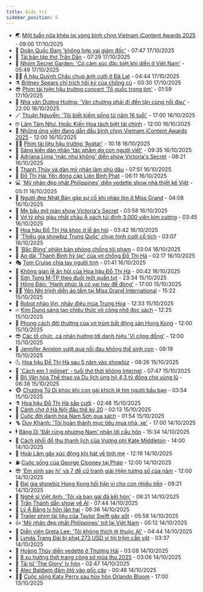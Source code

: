 ```yaml
---
title: Giải trí
sidebar_position: 5
---
```


<!-- vnexpress-giai-tri:START -->
- 🌏 [Một tuần nữa khép lại vòng bình chọn Vietnam iContent Awards 2025](https://vnexpress.net/mot-tuan-nua-khep-lai-vong-binh-chon-vietnam-icontent-awards-2025-4952349.html) - 09:00 17/10/2025
- 💫 [Doãn Quốc Đam &#39;không hợp vai giám đốc&#39;](https://vnexpress.net/doan-quoc-dam-khong-hop-vai-giam-doc-4952456.html) - 07:47 17/10/2025
- 🌮 [Tái bản tập thơ Trần Dần](https://vnexpress.net/tai-ban-tap-tho-tran-dan-4952585.html) - 07:29 17/10/2025
- 🧠 [Nhóm Secret Garden: &#39;Có cảm xúc đặc biệt khi diễn ở Việt Nam&#39;](https://vnexpress.net/nhom-secret-garden-co-cam-xuc-dac-biet-khi-dien-o-viet-nam-4952207.html) - 05:49 17/10/2025
- 👨‍🏫 [Á hậu Quỳnh Châu chụp ảnh cưới ở Đà Lạt](https://vnexpress.net/a-hau-quynh-chau-chup-anh-cuoi-o-da-lat-4952547.html) - 04:44 17/10/2025
- ⚗️ [Britney Spears chỉ trích hồi ký của chồng cũ](https://vnexpress.net/britney-spears-chi-trich-hoi-ky-cua-chong-cu-4952199.html) - 03:30 17/10/2025
- 😎 [Phim tái hiện hậu trường concert &#39;Tổ quốc trong tim&#39;](https://vnexpress.net/phim-tai-hien-hau-truong-concert-to-quoc-trong-tim-4952441.html) - 01:59 17/10/2025
- 🫣 [Nhà văn Dương Hướng: &#39;Văn chương phải đi đến tận cùng nỗi đau&#39;](https://vnexpress.net/nha-van-duong-huong-van-chuong-phai-di-den-tan-cung-noi-dau-4942249.html) - 22:00 16/10/2025
- 🪄 [Thuận Nguyễn: &#39;Tôi biết kiếm sống từ năm 16 tuổi&#39;](https://vnexpress.net/thuan-nguyen-toi-biet-kiem-song-tu-nam-16-tuoi-4951089.html) - 17:00 16/10/2025
- 🤓 [Lâm Tâm Như, Hoắc Kiến Hoa tách biệt tài chính](https://vnexpress.net/lam-tam-nhu-hoac-kien-hoa-tach-biet-tai-chinh-4952267.html) - 12:00 16/10/2025
- 🫶 [Những ứng viên đang dẫn đầu bình chọn Vietnam iContent Awards 2025](https://vnexpress.net/nhung-ung-vien-dang-dan-dau-binh-chon-vietnam-icontent-awards-2025-4948304.html) - 12:00 16/10/2025
- 🧑‍🏫 [Phim tài liệu hậu trường &#39;Avatar&#39;](https://vnexpress.net/phim-tai-lieu-hau-truong-avatar-4952061.html) - 10:18 16/10/2025
- 🦄 [Sáng kiến dán nhãn &#39;tác phẩm do con người viết&#39;](https://vnexpress.net/sang-kien-dan-nhan-tac-pham-do-con-nguoi-viet-4952242.html) - 09:35 16/10/2025
- 💫 [Adriana Lima &#39;mặc như không&#39; diễn show Victoria&#39;s Secret](https://vnexpress.net/adriana-lima-mac-nhu-khong-dien-show-victoria-s-secret-4952154.html) - 08:21 16/10/2025
- 🎊 [Thanh Thủy và dàn mỹ nhân làm phù dâu](https://vnexpress.net/thanh-thuy-va-dan-my-nhan-lam-phu-dau-4952200.html) - 07:51 16/10/2025
- 👹 [Đỗ Thị Hải Yến đóng cặp Liên Bỉnh Phát](https://vnexpress.net/do-thi-hai-yen-dong-cap-lien-binh-phat-4951693.html) - 06:11 16/10/2025
- 💻 [&#39;Mỹ nhân đẹp nhất Philippines&#39; diễn vedette show nhà thiết kế Việt](https://vnexpress.net/my-nhan-dep-nhat-philippines-dien-vedette-show-nha-thiet-ke-viet-4952103.html) - 05:11 16/10/2025
- 🤡 [Người đẹp Nhật Bản gặp sự cố khi nhào lộn ở Miss Grand](https://vnexpress.net/nguoi-dep-nhat-ban-gap-su-co-khi-nhao-lon-o-miss-grand-4952078.html) - 04:08 16/10/2025
- 🥰 [Mẹ bầu mở màn show Victoria&#39;s Secret](https://vnexpress.net/me-bau-mo-man-show-victoria-s-secret-4952016.html) - 03:58 16/10/2025
- 🚀 [Vợ tỷ phú giàu nhất châu Á xách túi đính 3.000 viên kim cương](https://vnexpress.net/vo-ty-phu-giau-nhat-chau-a-xach-tui-dinh-3-000-vien-kim-cuong-4952023.html) - 03:45 16/10/2025
- 📝 [Hoa hậu Đỗ Thị Hà khóc ở lễ ăn hỏi](https://vnexpress.net/hoa-hau-do-thi-ha-khoc-o-le-an-hoi-4952014.html) - 03:42 16/10/2025
- 🐲 [&#39;Thiếu gia showbiz Trung Quốc&#39; chụp hình cưới cổ tích](https://vnexpress.net/thieu-gia-showbiz-trung-quoc-chup-hinh-cuoi-co-tich-4952008.html) - 03:07 16/10/2025
- 🎃 [&#39;Bắc Bling&#39; phiên bản phòng chống tội phạm](https://vnexpress.net/bac-bling-phien-ban-phong-chong-toi-pham-4952057.html) - 03:04 16/10/2025
- 🤠 [Áo dài &#39;Thanh Bình hỷ lạc&#39; của vợ chồng Đỗ Thị Hà](https://vnexpress.net/ao-dai-thanh-binh-hy-lac-cua-vo-chong-do-thi-ha-4952006.html) - 02:17 16/10/2025
- 🎭 [Tom Cruise chia tay người tình](https://vnexpress.net/tom-cruise-chia-tay-nguoi-tinh-4951957.html) - 01:41 16/10/2025
- 🧰 [Không gian lễ ăn hỏi của Hoa hậu Đỗ Thị Hà](https://vnexpress.net/khong-gian-le-an-hoi-cua-hoa-hau-do-thi-ha-4951941.html) - 00:42 16/10/2025
- 🦍 [Sơn Tùng M-TP theo đuổi mốt quần tụt](https://vnexpress.net/son-tung-m-tp-theo-duoi-mot-quan-tut-4951666.html) - 23:34 15/10/2025
- 🌝 [Hồng Đào: &#39;Hạnh phúc là có vai hay để đóng&#39;](https://vnexpress.net/hong-dao-hanh-phuc-la-co-vai-hay-de-dong-4951864.html) - 17:00 15/10/2025
- 🧑‍💻 [Yến Nhi trình diễn áo tắm tại Miss Grand International](https://vnexpress.net/yen-nhi-trinh-dien-ao-tam-tai-miss-grand-international-4951888.html) - 15:22 15/10/2025
- 🥸 [Robot nhào lộn, nhảy điệu múa Trung Hoa](https://vnexpress.net/robot-nhao-lon-nhay-dieu-mua-trung-hoa-4951863.html) - 12:33 15/10/2025
- 🔥 [Kim Dung sáng tạo chiêu thức võ công nhờ đọc sách](https://vnexpress.net/kim-dung-sang-tao-chieu-thuc-vo-cong-nho-doc-sach-4951730.html) - 12:25 15/10/2025
- 🐎 [Phong cách đời thường của vợ trùm bất động sản Hong Kong](https://vnexpress.net/phong-cach-doi-thuong-cua-vo-trum-bat-dong-san-hong-kong-4951735.html) - 12:00 15/10/2025
- 😎 [Các tổ chức, cá nhân hướng tới danh hiệu &#39;Vì cộng đồng&#39;](https://vnexpress.net/cac-to-chuc-ca-nhan-huong-toi-danh-hieu-vi-cong-dong-4948307.html) - 12:00 15/10/2025
- 🦄 [Jennifer Aniston vượt qua nỗi đau không thể sinh con](https://vnexpress.net/jennifer-aniston-vuot-qua-noi-dau-khong-the-sinh-con-4951499.html) - 09:19 15/10/2025
- 🌜 [Hoa hậu Đỗ Thị Hà sau 5 năm vào showbiz](https://vnexpress.net/hoa-hau-do-thi-ha-sau-5-nam-vao-showbiz-4951657.html) - 08:26 15/10/2025
- 🚦 [&#39;Cách em 1 milimet&#39; - tuổi thơ thời không Internet](https://vnexpress.net/giai-tri/phim/thu-vien-phim/cach-em-1-milimet-845) - 07:47 15/10/2025
- 🧐 [Bộ Văn hóa Thể thao và Du lịch ủng hộ 4,3 tỷ đồng cho vùng lũ](https://vnexpress.net/bo-van-hoa-the-thao-va-du-lich-ung-ho-4-3-ty-dong-cho-vung-lu-4951476.html) - 06:38 15/10/2025
- 🐵 [Chương Tử Di khóc khi con gái khích lệ tìm người bầu bạn](https://vnexpress.net/chuong-tu-di-khoc-khi-con-gai-khich-le-tim-nguoi-bau-ban-4951590.html) - 03:54 15/10/2025
- ⚗️ [Hoa hậu Đỗ Thị Hà sắp cưới](https://vnexpress.net/hoa-hau-do-thi-ha-sap-cuoi-4951533.html) - 02:48 15/10/2025
- 👺 [Cảnh chợ ở Hà Nội đầu thế kỷ 20](https://vnexpress.net/canh-cho-o-ha-noi-dau-the-ky-20-4951268.html) - 02:13 15/10/2025
- 🌊 [Cuộc đời danh họa Nam Sơn qua sách](https://vnexpress.net/cuoc-doi-danh-hoa-nam-son-qua-sach-4950214.html) - 01:54 15/10/2025
- 🪜 [Duy Khánh: &#39;Tôi hoàn thành mục tiêu mua nhà, xe&#39;](https://vnexpress.net/duy-khanh-toi-hoan-thanh-muc-tieu-mua-nha-xe-4945975.html) - 17:00 14/10/2025
- 🕴 [Băng Di &#39;Đất rừng phương Nam&#39; nhận lời cầu hôn](https://vnexpress.net/bang-di-dat-rung-phuong-nam-nhan-loi-cau-hon-4951415.html) - 15:34 14/10/2025
- 💃 [Cách phối đồ thu thanh lịch của Vương phi Kate Middleton](https://vnexpress.net/cach-phoi-do-thu-thanh-lich-cua-vuong-phi-kate-middleton-4951256.html) - 14:00 14/10/2025
- 🦄 [Hoài Lâm gây xúc động khi hát về tình mẹ](https://vnexpress.net/hoai-lam-gay-xuc-dong-khi-hat-ve-tinh-me-4951345.html) - 12:19 14/10/2025
- ⛽️ [Cuộc sống của George Clooney tại Pháp](https://vnexpress.net/cuoc-song-cua-george-clooney-tai-phap-4948331.html) - 12:00 14/10/2025
- 😎 [&#39;Em xinh say hi&#39; và 7 đề cử tranh giải Hiện tượng số của năm](https://vnexpress.net/em-xinh-say-hi-va-7-de-cu-tranh-giai-hien-tuong-so-cua-nam-4948294.html) - 12:00 14/10/2025
- 🌊 [Đại gia showbiz Hong Kong hối hận vì cho con nhiều tiền](https://vnexpress.net/dai-gia-showbiz-hong-kong-hoi-han-vi-cho-con-nhieu-tien-4951189.html) - 09:21 14/10/2025
- 🐲 [Nghệ sĩ Việt Anh: &#39;Tôi và bạn gái đã kết hôn&#39;](https://vnexpress.net/nghe-si-viet-anh-toi-va-ban-gai-da-ket-hon-4951262.html) - 08:21 14/10/2025
- 💂 [Trấn Thành dẫn show về AI](https://vnexpress.net/tran-thanh-dan-show-ve-ai-4950833.html) - 07:44 14/10/2025
- 🙉 [Lý Á Bằng ly hôn lần hai](https://vnexpress.net/ly-a-bang-ly-hon-lan-hai-4951182.html) - 06:36 14/10/2025
- 💪 [Trailer phim tài liệu của Taylor Swift gây sốt](https://vnexpress.net/trailer-phim-tai-lieu-cua-taylor-swift-gay-sot-4951085.html) - 05:58 14/10/2025
- 👍 [&#39;Mỹ nhân đẹp nhất Philippines&#39; trở lại Việt Nam](https://vnexpress.net/my-nhan-dep-nhat-philippines-tro-lai-viet-nam-4951146.html) - 05:12 14/10/2025
- 💪 [Diễn viên Greta Lee: &#39;Tôi không thích lệ thuộc AI&#39;](https://vnexpress.net/dien-vien-greta-lee-toi-khong-thich-le-thuoc-ai-4950764.html) - 04:44 14/10/2025
- 💄 [Lynda Trang Đài bị phạt 273 USD vì tội trộm cắp vặt](https://vnexpress.net/lynda-trang-dai-bi-phat-273-usd-vi-toi-trom-cap-vat-4951100.html) - 03:37 14/10/2025
- 🦩 [Hoàng Thùy diễn vedette ở Thượng Hải](https://vnexpress.net/hoang-thuy-dien-vedette-o-thuong-hai-4950922.html) - 03:08 14/10/2025
- 🥸 [8 xu hướng thời trang công sở mùa thu 2025](https://vnexpress.net/8-xu-huong-thoi-trang-cong-so-mua-thu-2025-4950808.html) - 03:06 14/10/2025
- 🧰 [Tài tử &#39;The Glory&#39; ly hôn](https://vnexpress.net/tai-tu-the-glory-ly-hon-4951006.html) - 02:47 14/10/2025
- 💼 [Alec Baldwin đâm ôtô vào gốc cây](https://vnexpress.net/alec-baldwin-dam-oto-vao-goc-cay-4950960.html) - 00:48 14/10/2025
- 🧑‍💻 [Cuộc sống Katy Perry sau hủy hôn Orlando Bloom](https://vnexpress.net/cuoc-song-katy-perry-sau-huy-hon-orlando-bloom-4950536.html) - 17:00 13/10/2025<!-- vnexpress-giai-tri:END -->
